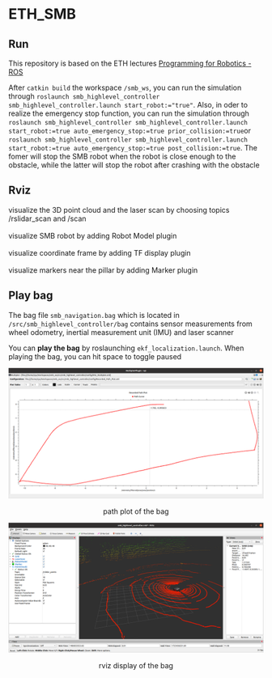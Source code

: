 # ETH_SMB
## Run
This repository is based on the ETH lectures [Programming for Robotics - ROS](https://rsl.ethz.ch/education-students/lectures/ros.html)  

After `catkin build` the workspace `/smb_ws`, you can run the simulation through `roslaunch smb_highlevel_controller smb_highlevel_controller.launch start_robot:="true"`. Also, in oder to realize the emergency stop function, you can run the simulation through `roslaunch smb_highlevel_controller smb_highlevel_controller.launch start_robot:=true auto_emergency_stop:=true prior_collision:=true`or `roslaunch smb_highlevel_controller smb_highlevel_controller.launch start_robot:=true auto_emergency_stop:=true post_collision:=true`. The fomer will stop the SMB robot when the robot is close enough to the obstacle, while the latter will stop the robot after crashing with the obstacle 
 ## Rviz
visualize the 3D point cloud and the laser scan by choosing topics /rslidar_scan and /scan <br><br>
visualize SMB robot by adding Robot Model plugin <br><br>
visualize coordinate frame by adding TF display plugin <br><br>
visualize markers near the pillar by adding Marker plugin <br>
## Play bag
The bag file `smb_navigation.bag` which is located in `/src/smb_highlevel_controller/bag` contains sensor measurements from wheel odometry, inertial measurement unit (IMU) and laser scanner <br>
  
You can **play the bag** by roslaunching `ekf_localization.launch`. When playing the bag, you can hit space to toggle paused<br>
  
![image](https://github.com/Ye-Dehuo/ETH_SMB/blob/main/img/recorded%20path%20plot.png) 
<p align="center"> path plot of the bag </p>  

![image](https://github.com/Ye-Dehuo/ETH_SMB/blob/main/img/rviz%20display%20of%20the%20%20bag.png)
<p align="center"> rviz display of the bag </p>  

